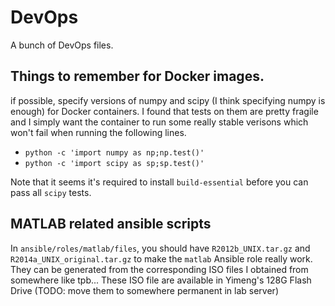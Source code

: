 # DevOps
A bunch of DevOps files.

## Things to remember for Docker images.
if possible, specify versions of numpy and scipy (I think specifying numpy is enough) for Docker containers. I found that tests on them are pretty fragile and I simply want the container to run some really stable verisons which won't fail when running the following lines.

* `python -c 'import numpy as np;np.test()'`
* `python -c 'import scipy as sp;sp.test()'`

Note that it seems it's required to install `build-essential` before you can pass all `scipy` tests.

## MATLAB related ansible scripts

In `ansible/roles/matlab/files`, you should have `R2012b_UNIX.tar.gz` and `R2014a_UNIX_original.tar.gz` to make the `matlab` Ansible role really work. They can be generated from the corresponding ISO files I obtained from somewhere like tpb... These ISO file are available in Yimeng's 128G Flash Drive (TODO: move them to somewhere permanent in lab server)

